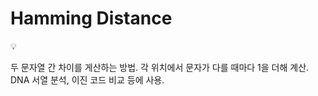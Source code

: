 # Hamming Distance

<aside>
💡

두 문자열 간 차이를 게산하는 방법.
각 위치에서 문자가 다를 때마다 1을 더해 계산.
DNA 서열 분석, 이진 코드 비교 등에 사용.

</aside>
